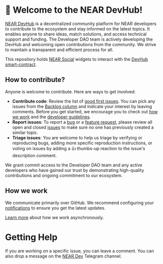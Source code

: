 # 👋 Welcome to the NEAR DevHub!

[NEAR DevHub](http://devgovgigs.near.social) is a decentralized community platform for NEAR developers to contribute to the ecosystem and stay informed on the latest topics. It enables anyone to share ideas, match solutions, and access technical support and funding. The Developer DAO team is actively developing the DevHub and welcoming open contributions from the community. We strive to maintain a transparent and efficient process for all.  

This repository holds [NEAR Social](https://near.social) widgets to interact with the [DevHub smart-contract](https://github.com/near/devgigsboard). 

## How to contribute?

Anyone is welcome to contribute. Here are ways to get involved:  

* **Contribute code**: Review the list of [good first issues](https://github.com/near/devgigsboard-widgets/contribute). You can pick any issues from the [Backlog column](https://github.com/orgs/near/projects/60) and indicate your interest by leaving comments. Before you get started, we encourage you to check out [how we work](https://github.com/near/devgigsboard-widgets/blob/main/docs/how-we-work.md) and the [developer guidelines](https://github.com/near/devgigsboard-widgets/blob/main/CONTRIBUTING.md).
* **Report issues**: To report a [bug](https://github.com/near/devgigsboard-widgets/issues/new?assignees=&labels=bug&template=bug_report.md&title=) or a [feature request](https://github.com/near/devgigsboard-widgets/issues/new?assignees=&labels=enhancement&template=feature-request.md&title=), please review all open and closed [issues](https://github.com/near/devgigsboard-widgets/issues?q=is%3Aissue+is%3Aall+) to make sure no one has previously created a similar topic.
* **Triage issues**: You are welcome to help us triage by verifying or reproducing bugs, adding more specific reproduction instructions, or voting on issues by adding a 👍 thumbs-up reaction to the issue's description comment.  

We grant commit access to the Developer DAO team and any active developers who have gained our trust by demonstrating high-quality contributions and ongoing commitment to our ecosystem.

## How we work

We communicate primarily over GitHub. We recommend configuring your [notifications](https://docs.github.com/en/account-and-profile/managing-subscriptions-and-notifications-on-github/setting-up-notifications/configuring-notifications) to ensure you get the latest updates.   

[Learn more](https://github.com/near/devgigsboard-widgets/blob/main/docs/how-we-work.md) about how we work asynchronously.  

# Getting Help

If you are working on a specific issue, you can leave a comment. You can also drop a message on the [NEAR Dev](https://t.me/neardev) Telegram channel.
